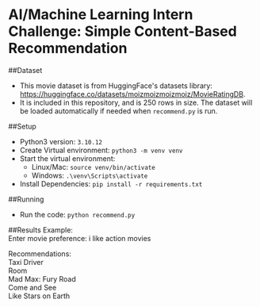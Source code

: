 # AI/Machine Learning Intern Challenge: Simple Content-Based Recommendation
##Dataset
- This movie dataset is from HuggingFace's datasets library:  
https://huggingface.co/datasets/moizmoizmoizmoiz/MovieRatingDB.
- It is included in this repository, and is 250 rows in size. The dataset will be loaded automatically if needed when `recommend.py` is run.

##Setup
- Python3 version: `3.10.12`
- Create Virtual environment: `python3 -m venv venv`
- Start the virtual environment: 
   - Linux/Mac: `source venv/bin/activate`
   - Windows: `.\venv\Scripts\activate`
- Install Dependencies: `pip install -r requirements.txt`

##Running
- Run the code: `python recommend.py`

##Results
Example:  
Enter movie preference: i like action movies  
  
Recommendations:  
Taxi Driver  
Room  
Mad Max: Fury Road  
Come and See  
Like Stars on Earth